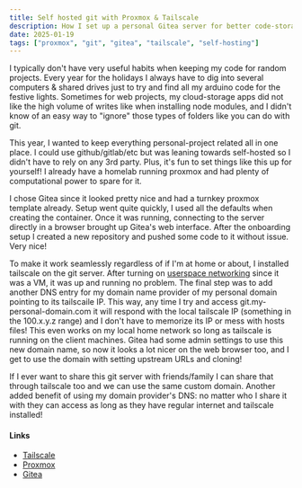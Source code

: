 ```yaml
---
title: Self hosted git with Proxmox & Tailscale
description: How I set up a personal Gitea server for better code-storage habits!
date: 2025-01-19
tags: ["proxmox", "git", "gitea", "tailscale", "self-hosting"]
---
```


I typically don't have very useful habits when keeping my code for random projects. Every year for the holidays I always have to dig into several computers & shared drives just to try and find all my arduino code for the festive lights. Sometimes for web projects, my cloud-storage apps did not like the high volume of writes like when installing node modules, and I didn't know of an easy way to "ignore" those types of folders like you can do with git.

This year, I wanted to keep everything personal-project related all in one place. I could use github/gitlab/etc but was leaning towards self-hosted so I didn't have to rely on any 3rd party. Plus, it's fun to set things like this up for yourself! I already have a homelab running proxmox and had plenty of computational power to spare for it.

I chose Gitea since it looked pretty nice and had a turnkey proxmox template already. Setup went quite quickly, I used all the defaults when creating the container. Once it was running, connecting to the server directly in a browser brought up Gitea's web interface. After the onboarding setup I created a new repository and pushed some code to it without issue. Very nice!

To make it work seamlessly regardless of if I'm at home or about, I installed tailscale on the git server. After turning on <a href="https://tailscale.com/kb/1112/userspace-networking">userspace networking</a> since it was a VM, it was up and running no problem. The final step was to add another DNS entry for my domain name provider of my personal domain pointing to its tailscaile IP. This way, any time I try and access git.my-personal-domain.com it will respond with the local tailscale IP (something in the 100.x.y.z range) and I don't have to memorize its IP or mess with hosts files! This even works on my local home network so long as tailscale is running on the client machines. Gitea had some admin settings to use this new domain name, so now it looks a lot nicer on the web browser too, and I get to use the domain with setting upstream URLs and cloning!

If I ever want to share this git server with friends/family I can share that through tailscale too and we can use the same custom domain. Another added benefit of using my domain provider's DNS: no matter who I share it with they can access as long as they have regular internet and tailscale installed!

#### Links
 - <a href="https://tailscale.com/">Tailscale</a>
 - <a href="https://www.proxmox.com/en/products/proxmox-virtual-environment/overview">Proxmox</a>
 - <a href="https://about.gitea.com/">Gitea</a>
